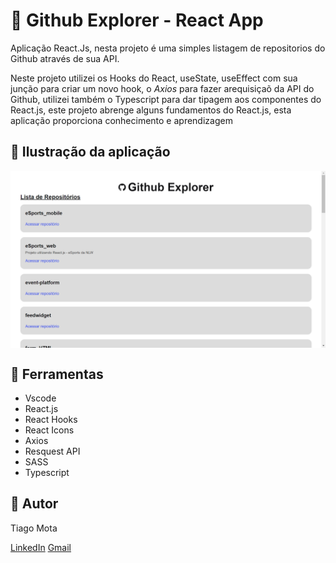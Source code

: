 # 🚀 Github Explorer - React App

<p>
    Aplicação React.Js, nesta projeto é uma simples listagem de repositorios do Github através de sua API. 
</p>

<p>Neste projeto utilizei os Hooks do React, useState, useEffect com sua junção para criar um novo hook, o <i>Axios</i> para fazer arequisiçaõ da API do Github, utilizei também o Typescript para dar tipagem aos componentes do React.js, este projeto abrenge alguns fundamentos do React.js, esta aplicação proporciona conhecimento e aprendizagem</p>

## 🎯 Ilustração da aplicação

  <img align="center" src="./src/assets/github_explorer.png" alt="Aplicação Github Explorer">

## 🔧 Ferramentas 

  <ul>
    <li>Vscode</li>
    <li>React.js</li>
    <li>React Hooks</li>
    <li>React Icons</li>
    <li>Axios</li>
    <li>Resquest API</li>
    <li>SASS</li>
    <li>Typescript</li>
  </ul>

## 👦 Autor

  Tiago Mota

  [LinkedIn](https://www.linkedin.com/in/tiago-mota-4690591a8/)
  [Gmail](thyagomotha2000@gmail.com)

